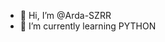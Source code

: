 - 👋 Hi, I’m @Arda-SZRR
- 🌱 I’m currently learning PYTHON
  

<!---
Arda-SZRR/Arda-SZRR is a ✨ special ✨ repository because its `README.md` (this file) appears on your GitHub profile.
You can click the Preview link to take a look at your changes.
--->
